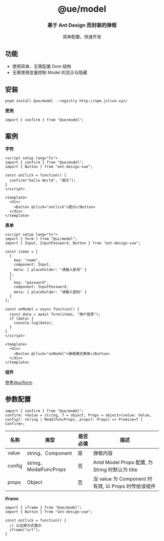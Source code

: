 <h1 align="center">@ue/model</h1>

<div align="center">
  <h3>基于 Ant Design 而封装的弹框</h3>
  <p>简单配置，快速开发</p>
</div>

## 功能

- 使用简单，无需配置 Dom 结构
- 无需使用变量控制 Model 的显示与隐藏

## 安装

```
pnpm install @ue/model --registry http://npm.jslion.xyz/
```

**使用**

```
import { confirm } from "@ue/model";
```

## 案例

**字符**
```
<script setup lang="ts">
import { confirm } from "@ue/model";
import { Button } from "ant-design-vue";

const onClick = function() {
  confirm("hello World", "提示");
}
</script>

<template>
  <div>
    <Button @click="onClick">提示</Button>
  </div>
</template>
```

**表单**
```
<script setup lang="ts">
import { form } from "@ui/model";
import { Input, InputPassword, Button } from "ant-design-vue";

const items = [
  {
    key: "name",
    component: Input,
    meta: { placeholder: "请输入账号" }
  },
  {
    key: "password",
    component: InputPassword,
    meta: { placeholder: "请输入密码" }
  }
];

const onModel = async function() {
  const data = await form(items, "用户登录");
  if (data) {
    console.log(data);
  }
}
</script>

<template>
  <div>
    <Button @click="onModel">弹框模式表单</Button>
  </div>
</template>
```

**组件**

[参考@ui/form](https://github.com/eci-ui/form#readme)

## 参数配置

```
import { confirm } from "@ue/model";
confirm: <Value = string, T = object, Props = object>(value: Value, config?: string | ModalFuncProps, props?: Props) => Promise<T | Confirm>;
```

名称 | 类型 | 是否必填 | 描述
-- | -- | -- | -- 
value | string、Component | 是 | 弹框内容
config | string、ModalFuncProps | 否 | Antd Model Props 配置, 为 String 时默认为 title
props | Object | 否 | 当 value 为 Component 时有效, 以 Props 时传给该组件



**iframe**

```
import { iframe } from "@ue/model";
import { Button } from "ant-design-vue";

const onClick = function() {
  // 以全屏方式展示
  iframe("url");
}